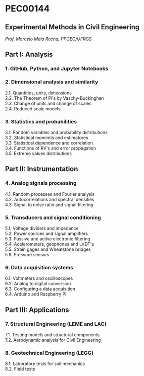 #  PEC00144
## Experimental Methods in Civil Engineering

_Prof. Marcelo Maia Rocha, PPGEC/UFRGS_

## Part I: Analysis

### 1.   GitHub, Python, and Jupyter Notebooks

### 2.   Dimensional analysis and similarity   
2.1. Quantities, units, dimensions   
2.2. The Theorem of Pi's by Vaschy-Buckinghan   
2.3. Change of units and change of scales   
2.4. Reduced scale models   

### 3.   Statistics and probabilities   
3.1. Random variables and probability distributions   
3.2. Statistical moments and estimatores   
3.3. Statistical dependence and correlation   
3.4. Functions of RV's and error propagation   
3.5. Extreme values distributions   

## Part II: Instrumentation

### 4.   Analog signals processing   
4.1. Random processes and Fourier analysis   
4.2. Autocorrelations and spectral densities   
4.3. Signal to noise ratio and signal filtering   

### 5.   Transducers and signal conditioning   
5.1. Voltage dividers and impedance   
5.2. Power sources and signal amplifiers   
5.3. Passive and active electronic filtering   
5.4. Acelerometers, geophones and LVDT's   
5.5. Strain gages and Wheatstone bridges   
5.6. Pressure sensors   

### 6.   Data acquisition systems   
6.1. Voltmeters and oscilloscopes   
6.2. Analog to digital conversion   
6.3. Configuring a data acquisition   
6.4. Arduino and Raspberry Pi   

## Part III: Applications

### 7.   Structural Engineering (LEME and LAC)   
7.1. Testing models and structural components   
7.2. Aerodynamic analysis for Civil Engineering   

### 8.   Geotechnical Engineering (LEGG)   
8.1. Laboratory tests for soil mechanics   
8.2. Field tests   



